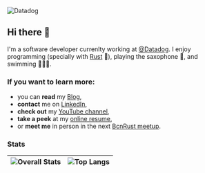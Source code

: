 ![Datadog](https://github.com/robertohuertasm/robertohuertasm/assets/696981/35744551-e9b3-4492-84ad-ea03b251a61c)

## Hi there 👋 

I'm a software developer currenlty working at [@Datadog](https://datadog.com). I enjoy programming (specially with [Rust](https://www.rust-lang.org/) 🦀), playing the saxophone 🎷, and swimming 🏊🏻‍♂️.

### If you want to learn more:
- you can **read** my [Blog](https://robertohuertas.com),
- **contact** me on [LinkedIn](https://www.linkedin.com/in/robertohuertas/),
- **check out** my [YouTube channel](https://www.youtube.com/robertohuertasm),
- **take a peek** at my [online resume](https://resume.robertohuertas.com),
- or **meet me** in person in the next [BcnRust meetup](https://www.meetup.com/bcnrust/).

### Stats

|![Overall Stats](https://github-readme-stats.vercel.app/api?username=robertohuertasm&include_all_commits=true&count_private=true&show_icons=true&hide_border=true) |  ![Top Langs](https://github-readme-stats.vercel.app/api/top-langs/?username=robertohuertasm&layout=donut&hide=css,html&hide_border=true) |
| ------------- | ------------- |



<!--

<a href="https://github.com/sponsors/robertohuertasm" title="Sponsor Roberto Huertas"><img src="/assets/sponsor.svg?sanitize=true" width="94" height="28" aria-hidden="true"></a>

<a href="<LinkedInURL>">![LinkedIn](https://img.shields.io/badge/LinkedIn-0077B5?style=for-the-badge&logo=linkedin&logoColor=white)</a>

<div id="hello" style="display:flex;width:100%;"><img src="https://stats.quine.sh/robertohuertasm/github?theme=light" width="40%" /> <img src="https://stats.quine.sh/robertohuertasm/languages-over-time?theme=light" width="44%"   /></div>
-->


<!--
**robertohuertasm/robertohuertasm** is a ✨ _special_ ✨ repository because its `README.md` (this file) appears on your GitHub profile.

Here are some ideas to get you started:

- 🔭 I’m currently working on ...
- 🌱 I’m currently learning ...
- 👯 I’m looking to collaborate on ...
- 🤔 I’m looking for help with ...
- 💬 Ask me about ...
- 📫 How to reach me: ...
- 😄 Pronouns: ...
- ⚡ Fun fact: ...
-->
